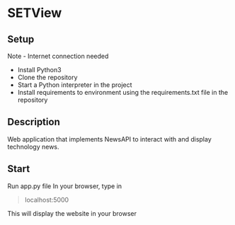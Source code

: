 # SETView


## Setup
Note - Internet connection needed
* Install Python3
* Clone the repository
* Start a Python interpreter in the project
* Install requirements to environment using the requirements.txt file in the repository

## Description
Web application that implements NewsAPI to interact with and display technology news.


## Start
Run app.py file
In your browser, type in
>localhost:5000

This will display the website in your browser
